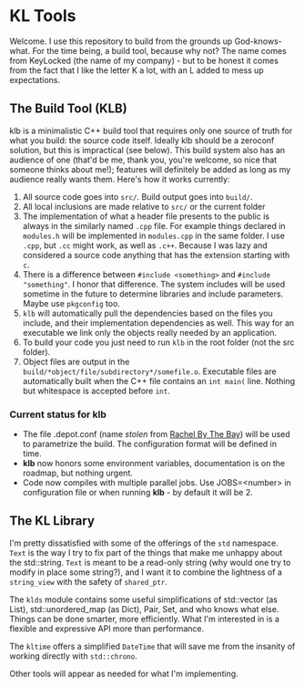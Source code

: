 # KL Tools

Welcome. I use this repository to build from the grounds up God-knows-what. For the time being, a build tool, because
why not? The name comes from KeyLocked (the name of my company) - but to be honest it comes from the fact that I like
the letter K a lot, with an L added to mess up expectations.

## The Build Tool (KLB)

klb is a minimalistic C++ build tool that requires only one source of truth for what you build: the source code itself.
Ideally klb should be a zeroconf solution, but this is impractical (see below). This build system also has an audience
of one (that'd be me, thank you, you're welcome, so nice that someone thinks about me!); features will definitely be
added as long as my audience really wants them. Here's how it works currently:

1. All source code goes into `src/`. Build output goes into `build/`.
2. All local inclusions are made relative to `src/` or the current folder
3. The implementation of what a header file presents to the public is always in the similarly named `.cpp` file. For
   example things declared in `modules.h` will be implemented in `modules.cpp` in the same folder. I use `.cpp`, but
   `.cc` might work, as well as `.c++`. Because I was lazy and considered a source code anything that has the extension
   starting with `c`.
4. There is a difference between `#include <something>` and `#include "something"`. I honor that difference. The system
   includes will be used sometime in the future to determine libraries and include parameters. Maybe use `pkgconfig`
   too.
5. `klb` will automatically pull the dependencies based on the files you include, and their implementation dependencies
   as well. This way for an executable we link only the objects really needed by an application.
6. To build your code you just need to run `klb` in the root folder (not the src folder).
7. Object files are output in the `build/*object/file/subdirectory*/somefile.o`. Executable files are automatically built
   when the C++ file contains an `int main(` line. Nothing but whitespace is accepted before `int`.

### Current status for **klb**

- The file .depot.conf (name *stolen* from [Rachel By The Bay](https://rachelbythebay.com/bb/)) will be used to
  parametrize the build. The configuration format will be defined in time.
- **klb** now honors some environment variables, documentation is on the roadmap, but nothing urgent.
- Code now compiles with multiple parallel jobs. Use JOBS=\<number> in configuration file or when running **klb** - by
  default it will be 2.

## The KL Library

I'm pretty dissatisfied with some of the offerings of the `std` namespace. `Text` is the way I try to fix part of the
things that make me unhappy about the std::string. `Text` is meant to be a read-only string (why would one try to modify
in place some string?), and I want it to combine the lightness of a `string_view` with the safety of `shared_ptr`.

The `klds` module contains some useful simplifications of std::vector (as List), std::unordered_map (as Dict), Pair,
Set, and who knows what else. Things can be done smarter, more efficiently. What I'm interested in is a flexible and
expressive API more than performance.

The `kltime` offers a simplified `DateTime` that will save me from the insanity of working directly with `std::chrono`.

Other tools will appear as needed for what I'm implementing.
